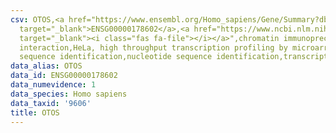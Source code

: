 ```yaml
---
csv: OTOS,<a href="https://www.ensembl.org/Homo_sapiens/Gene/Summary?db=core;g=ENSG00000178602"
  target="_blank">ENSG00000178602</a>,<a href="https://www.ncbi.nlm.nih.gov/pubmed/17216044"
  target="_blank"><i class="fas fa-file"></i></a>",chromatin immunoprecipitation assay,direct
  interaction,HeLa, high throughput transcription profiling by microarray,nucleotide
  sequence identification,nucleotide sequence identification,transcriptional regulation,
data_alias: OTOS
data_id: ENSG00000178602
data_numevidence: 1
data_species: Homo sapiens
data_taxid: '9606'
title: OTOS
---
```

